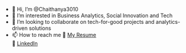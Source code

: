 - 👋 Hi, I’m @Chaithanya3010
- 👀 I’m interested in Business Analytics, Social Innovation and Tech
- 💞️ I’m looking to collaborate on tech-for-good projects and analytics-driven solutions
- 📫 How to reach me 
🔗 [My Resume](https://chaithanya3010.github.io/chaitanyaresume.pdf)  
💼 [LinkedIn](https://www.linkedin.com/in/chaithanya-rao/)

<!---
Chaithanya3010/Chaithanya3010 is a ✨ special ✨ repository because its `README.md` (this file) appears on your GitHub profile.
You can click the Preview link to take a look at your changes.
--->
